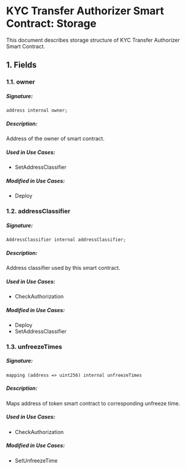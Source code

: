 # KYC Transfer Authorizer Smart Contract: Storage

This document describes storage structure of KYC Transfer Authorizer Smart Contract.

## 1. Fields

### 1.1. owner

##### Signature:

    address internal owner;

##### Description:

Address of the owner of smart contract.

##### Used in Use Cases:

* SetAddressClassifier

##### Modified in Use Cases:

* Deploy

### 1.2. addressClassifier

##### Signature:

    AddressClassifier internal addressClassifier;

##### Description:

Address classifier used by this smart contract.

##### Used in Use Cases:

* CheckAuthorization

##### Modified in Use Cases:

* Deploy
* SetAddressClassifier

### 1.3. unfreezeTimes

##### Signature:

    mapping (address => uint256) internal unfreezeTimes

##### Description:

Maps address of token smart contract to corresponding unfreeze time.

##### Used in Use Cases:

* CheckAuthorization

##### Modified in Use Cases:

* SetUnfreezeTime
